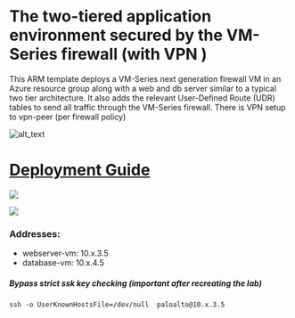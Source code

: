 
# **The two-tiered application environment secured by the VM-Series firewall (with VPN )**

This ARM template deploys a VM-Series next generation firewall VM in an Azure resource group along with a web and db server similar to a typical two tier architecture. It also adds the relevant User-Defined Route (UDR) tables to send all traffic through the VM-Series firewall. There is VPN setup to vpn-peer (per firewall policy)

![alt_text](azure-topology.png?raw=true)

# <a href="https://github.com/PaloAltoNetworks/azure/blob/master/two-tier-sample/Azure_ARM_template_deployment_guide.pdf">Deployment Guide</a> 



[<img src="http://azuredeploy.net/deploybutton.png"/>](https://portal.azure.com/#create/Microsoft.Template/uri/https%3A%2F%2Fraw.githubusercontent.com%2FIrekRomaniuk%2Fazure%2Fmaster%2Ftwo-tier-sample%2FazureDeploy.json)

[<img src="https://camo.githubusercontent.com/536ab4f9bc823c2e0ce72fb610aafda57d8c6c12/687474703a2f2f61726d76697a2e696f2f76697375616c697a65627574746f6e2e706e67" data-canonical-src="http://armviz.io/visualizebutton.png" style="max-width:100%;">](https://raw.githubusercontent.com/IrekRomaniuk/azure/master/two-tier-sample/azureDeploy.json)
<br/>
### Addresses:

- webserver-vm: 10.x.3.5
- database-vm:  10.x.4.5

##### Bypass strict ssk key checking (important after recreating the lab)

```
ssh -o UserKnownHostsFile=/dev/null  paloalto@10.x.3.5
```
